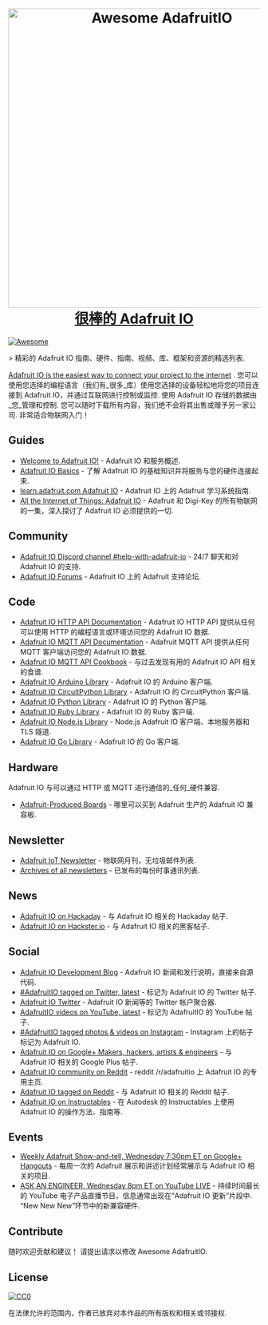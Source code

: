 <div class="github-widget" data-repo="adafruit/awesome-adafruitio"></div>
<h1 align="center">
  <a href="https://io.adafruit.com">
  <img width="600" src="https://raw.githubusercontent.com/adafruit/awesome-adafruitio/master/awesome_io.png" alt="Awesome AdafruitIO"><br>很棒的 Adafruit IO
</h1>

[![Awesome](https://awesome.re/badge.svg)](https://awesome.re)

&gt; 精彩的 Adafruit IO 指南、硬件、指南、视频、库、框架和资源的精选列表.

[Adafruit IO is the easiest way to connect your project to the internet](https://io.adafruit.com) . 您可以使用您选择的编程语言（我们有_很多_库）使用您选择的设备轻松地将您的项目连接到 Adafruit IO，并通过互联网进行控制或监控. 使用 Adafruit IO 存储的数据由_您_管理和控制. 您可以随时下载所有内容，我们绝不会将其出售或赠予另一家公司. 非常适合物联网入门！




## Guides

- [Welcome to Adafruit IO!](https://learn.adafruit.com/welcome-to-adafruit-io) - Adafruit IO 和服务概述.
- [Adafruit IO Basics](https://learn.adafruit.com/series/adafruit-io-basics) - 了解 Adafruit IO 的基础知识并将服务与您的硬件连接起来.
- [learn.adafruit.com Adafruit IO](https://learn.adafruit.com/category/adafruit-io) - Adafruit IO 上的 Adafruit 学习系统指南.
- [All the Internet of Things: Adafruit IO](https://learn.adafruit.com/all-the-internet-of-things-episode-four-adafruit-io) - Adafruit 和 Digi-Key 的所有物联网的一集，深入探讨了 Adafruit IO 必须提供的一切.

## Community

- [Adafruit IO Discord channel #help-with-adafruit-io](https://discord.gg/EAeBY6x) - 24/7 聊天和对 Adafruit IO 的支持.
- [Adafruit IO Forums](https://forums.adafruit.com/viewforum.php?f=56) - Adafruit IO 上的 Adafruit 支持论坛.

## Code

- [Adafruit IO HTTP API Documentation](https://io.adafruit.com/api/docs/#adafruit-io-http-api) - Adafruit IO HTTP API 提供从任何可以使用 HTTP 的编程语言或环境访问您的 Adafruit IO 数据.
- [Adafruit IO MQTT API Documentation](https://io.adafruit.com/api/docs/mqtt.html#adafruit-io-mqtt-api) - Adafruit MQTT API 提供从任何 MQTT 客户端访问您的 Adafruit IO 数据.
- [Adafruit IO MQTT API Cookbook](https://io.adafruit.com/api/docs/cookbook.html#adafruit-io-api-cookbook) - 与过去发现有用的 Adafruit IO API 相关的食谱.
- [Adafruit IO Arduino Library](https://github.com/adafruit/Adafruit_IO_Arduino) - Adafruit IO 的 Arduino 客户端.
- [Adafruit IO CircuitPython Library](https://github.com/adafruit/Adafruit_CircuitPython_AdafruitIO) - Adafruit IO 的 CircuitPython 客户端.
- [Adafruit IO Python Library](https://github.com/adafruit/Adafruit_IO_Python) - Adafruit IO 的 Python 客户端.
- [Adafruit IO Ruby Library](https://github.com/adafruit/io-client-ruby) - Adafruit IO 的 Ruby 客户端.
- [Adafruit IO Node.js Library](https://github.com/adafruit/adafruit-io-node) - Node.js Adafruit IO 客户端、本地服务器和 TLS 隧道.
- [Adafruit IO Go Library](https://github.com/adafruit/io-client-go) - Adafruit IO 的 Go 客户端.

## Hardware

Adafruit IO 与可以通过 HTTP 或 MQTT 进行通信的_任何_硬件兼容.

- [Adafruit-Produced Boards](https://www.adafruit.com/iot) - 哪里可以买到 Adafruit 生产的 Adafruit IO 兼容板.


## Newsletter

- [Adafruit IoT Newsletter](https://www.adafruitdaily.com/) - 物联网月刊，无垃圾邮件列表.
- [Archives of all newsletters](https://blog.adafruit.com/tag/iot-monthly) - 已发布的每份时事通讯列表.

## News

- [Adafruit IO on Hackaday](https://hackaday.com/tag/adafruit-io/) - 与 Adafruit IO 相关的 Hackaday 帖子.
- [Adafruit IO on Hackster.io](https://blog.hackster.io/search?q=adafruit_io) - 与 Adafruit IO 相关的黑客帖子.

## Social

- [Adafruit IO Development Blog](https://io.adafruit.com/blog/) - Adafruit IO 新闻和发行说明，直接来自源代码.
- [#AdafruitIO tagged on Twitter, latest](https://twitter.com/search?f=tweets&vertical=default&q=%23AdafruitIO&src=tyah) - 标记为 Adafruit IO 的 Twitter 帖子.
- [Adafruit IO Twitter](https://twitter.com/adafruitio) - Adafruit IO 新闻等的 Twitter 帐户聚合器.
- [AdafruitIO videos on YouTube, latest](https://www.youtube.com/results?sp=CAI%253D&search_query=adafruitio) - 标记为 AdafruitIO 的 YouTube 帖子.
- [#AdafruitIO tagged photos & videos on Instagram](https://www.instagram.com/explore/tags/adafruitio/) - Instagram 上的帖子标记为 Adafruit IO.
- [Adafruit IO on Google+ Makers, hackers, artists & engineers](https://plus.google.com/u/0/communities/112845006884148391862/stream/470b18f9-8f51-45c6-8057-91ad72c35279) - 与 Adafruit IO 相关的 Google Plus 帖子.
- [Adafruit IO community on Reddit](https://www.reddit.com/r/adafruitio) - reddit /r/adafruitio 上 Adafruit IO 的专用主页.
- [Adafruit IO tagged on Reddit](https://www.reddit.com/search?q=adafruit%20io&t=year) - 与 Adafruit IO 相关的 Reddit 帖子.
- [Adafruit IO on Instructables](https://www.instructables.com/howto/circuitpython) - 在 Autodesk 的 Instructables 上使用 Adafruit IO 的操作方法、指南等.


## Events

- [Weekly Adafruit Show-and-tell, Wednesday 7:30pm ET on Google+ Hangouts](https://plus.google.com/+adafruit) - 每周一次的 Adafruit 展示和讲述计划经常展示与 Adafruit IO 相关的项目.
- [ASK AN ENGINEER, Wednesday 8pm ET on YouTube LIVE](https://www.youtube.com/adafruit/live)  - 持续时间最长的 YouTube 电子产品直播节目，信息通常出现在“Adafruit IO 更新”片段中.  “New New New”环节中的新兼容硬件.

## Contribute

随时欢迎贡献和建议！ 请提出请求以修改 Awesome AdafruitIO.

## License

[![CC0](https://mirrors.creativecommons.org/presskit/buttons/88x31/svg/cc-zero.svg)](https://creativecommons.org/publicdomain/zero/1.0/)

在法律允许的范围内，作者已放弃对本作品的所有版权和相关或邻接权.
